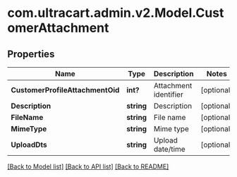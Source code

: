 # com.ultracart.admin.v2.Model.CustomerAttachment
## Properties

Name | Type | Description | Notes
------------ | ------------- | ------------- | -------------
**CustomerProfileAttachmentOid** | **int?** | Attachment identifier | [optional] 
**Description** | **string** | Description | [optional] 
**FileName** | **string** | File name | [optional] 
**MimeType** | **string** | Mime type | [optional] 
**UploadDts** | **string** | Upload date/time | [optional] 


[[Back to Model list]](../README.md#documentation-for-models) [[Back to API list]](../README.md#documentation-for-api-endpoints) [[Back to README]](../README.md)

